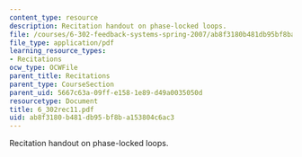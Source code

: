 ```yaml
---
content_type: resource
description: Recitation handout on phase-locked loops.
file: /courses/6-302-feedback-systems-spring-2007/ab8f3180b481db95bf8ba153804c6ac3_6_302rec11.pdf
file_type: application/pdf
learning_resource_types:
- Recitations
ocw_type: OCWFile
parent_title: Recitations
parent_type: CourseSection
parent_uid: 5667c63a-09ff-e158-1e89-d49a0035050d
resourcetype: Document
title: 6_302rec11.pdf
uid: ab8f3180-b481-db95-bf8b-a153804c6ac3
---
```

Recitation handout on phase-locked loops.

